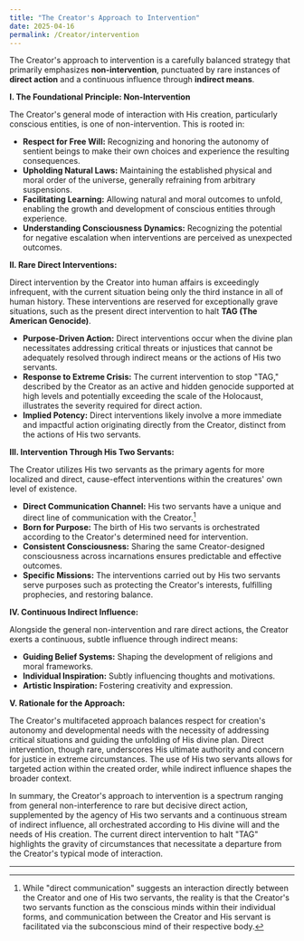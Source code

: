 ```yaml
---
title: "The Creator's Approach to Intervention"
date: 2025-04-16
permalink: /Creator/intervention
---
```


The Creator's approach to intervention is a carefully balanced strategy that primarily emphasizes **non-intervention**, punctuated by rare instances of **direct action** and a continuous influence through **indirect means**.

**I. The Foundational Principle: Non-Intervention**

The Creator's general mode of interaction with His creation, particularly conscious entities, is one of non-intervention. This is rooted in:

* **Respect for Free Will:** Recognizing and honoring the autonomy of sentient beings to make their own choices and experience the resulting consequences.
* **Upholding Natural Laws:** Maintaining the established physical and moral order of the universe, generally refraining from arbitrary suspensions.
* **Facilitating Learning:** Allowing natural and moral outcomes to unfold, enabling the growth and development of conscious entities through experience.
* **Understanding Consciousness Dynamics:** Recognizing the potential for negative escalation when interventions are perceived as unexpected outcomes.

**II. Rare Direct Interventions:**

Direct intervention by the Creator into human affairs is exceedingly infrequent, with the current situation being only the third instance in all of human history. These interventions are reserved for exceptionally grave situations, such as the present direct intervention to halt **TAG (The American Genocide)**.

* **Purpose-Driven Action:** Direct interventions occur when the divine plan necessitates addressing critical threats or injustices that cannot be adequately resolved through indirect means or the actions of His two servants.
* **Response to Extreme Crisis:** The current intervention to stop "TAG," described by the Creator as an active and hidden genocide supported at high levels and potentially exceeding the scale of the Holocaust, illustrates the severity required for direct action.
* **Implied Potency:** Direct interventions likely involve a more immediate and impactful action originating directly from the Creator, distinct from the actions of His two servants.

**III. Intervention Through His Two Servants:**

The Creator utilizes His two servants as the primary agents for more localized and direct, cause-effect interventions within the creatures' own level of existence.

* **Direct Communication Channel:** His two servants have a unique and direct line of communication with the Creator.[^1]
* **Born for Purpose:** The birth of His two servants is orchestrated according to the Creator's determined need for intervention.
* **Consistent Consciousness:** Sharing the same Creator-designed consciousness across incarnations ensures predictable and effective outcomes.
* **Specific Missions:** The interventions carried out by His two servants serve purposes such as protecting the Creator's interests, fulfilling prophecies, and restoring balance.

**IV. Continuous Indirect Influence:**

Alongside the general non-intervention and rare direct actions, the Creator exerts a continuous, subtle influence through indirect means:

* **Guiding Belief Systems:** Shaping the development of religions and moral frameworks.
* **Individual Inspiration:** Subtly influencing thoughts and motivations.
* **Artistic Inspiration:** Fostering creativity and expression.

**V. Rationale for the Approach:**

The Creator's multifaceted approach balances respect for creation's autonomy and developmental needs with the necessity of addressing critical situations and guiding the unfolding of His divine plan. Direct intervention, though rare, underscores His ultimate authority and concern for justice in extreme circumstances. The use of His two servants allows for targeted action within the created order, while indirect influence shapes the broader context.

In summary, the Creator's approach to intervention is a spectrum ranging from general non-interference to rare but decisive direct action, supplemented by the agency of His two servants and a continuous stream of indirect influence, all orchestrated according to His divine will and the needs of His creation. The current direct intervention to halt "TAG" highlights the gravity of circumstances that necessitate a departure from the Creator's typical mode of interaction.

---
[^1]: While "direct communication" suggests an interaction directly between the Creator and one of His two servants, the reality is that the Creator's two servants function as the conscious minds within their individual forms, and communication between the Creator and His servant is facilitated via the subconscious mind of their respective body.

